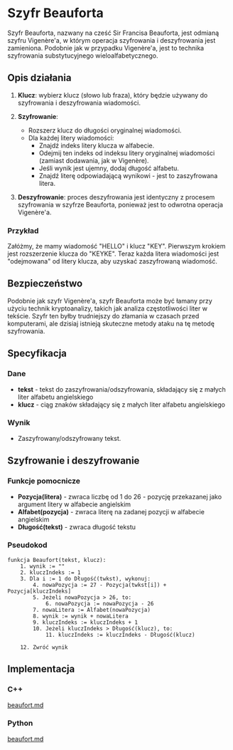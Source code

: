 # Szyfr Beauforta

Szyfr Beauforta, nazwany na cześć Sir Francisa Beauforta, jest odmianą szyfru Vigenère'a, w którym operacja szyfrowania i deszyfrowania jest zamieniona. Podobnie jak w przypadku Vigenère'a, jest to technika szyfrowania substytucyjnego wieloalfabetycznego.

## Opis działania

1. **Klucz**: wybierz klucz (słowo lub fraza), który będzie używany do szyfrowania i deszyfrowania wiadomości.

1. **Szyfrowanie**:
   - Rozszerz klucz do długości oryginalnej wiadomości.
   - Dla każdej litery wiadomości:
     - Znajdź indeks litery klucza w alfabecie.
     - Odejmij ten indeks od indeksu litery oryginalnej wiadomości (zamiast dodawania, jak w Vigenère).
     - Jeśli wynik jest ujemny, dodaj długość alfabetu.
     - Znajdź literę odpowiadającą wynikowi - jest to zaszyfrowana litera.

2. **Deszyfrowanie**: proces deszyfrowania jest identyczny z procesem szyfrowania w szyfrze Beauforta, ponieważ jest to odwrotna operacja Vigenère'a.

### Przykład

Załóżmy, że mamy wiadomość "HELLO" i klucz "KEY". Pierwszym krokiem jest rozszerzenie klucza do "KEYKE". Teraz każda litera wiadomości jest "odejmowana" od litery klucza, aby uzyskać zaszyfrowaną wiadomość.

## Bezpieczeństwo

Podobnie jak szyfr Vigenère'a, szyfr Beauforta może być łamany przy użyciu technik kryptoanalizy, takich jak analiza częstotliwości liter w tekście. Szyfr ten byłby trudniejszy do złamania w czasach przed komputerami, ale dzisiaj istnieją skuteczne metody ataku na tę metodę szyfrowania. 

## Specyfikacja

### Dane

- **tekst** - tekst do zaszyfrowania/odszyfrowania, składający się z małych liter alfabetu angielskiego
- **klucz** - ciąg znaków składający się z małych liter alfabetu angielskiego

### Wynik

- Zaszyfrowany/odszyfrowany tekst.

## Szyfrowanie i deszyfrowanie

### Funkcje pomocnicze

- **Pozycja(litera)** - zwraca liczbę od $1$ do $26$ - pozycję przekazanej jako argument litery w alfabecie angielskim
- **Alfabet(pozycja)** - zwraca literę na zadanej pozycji w alfabecie angielskim
- **Długość(tekst)** - zwraca długość tekstu

### Pseudokod

```
funkcja Beaufort(tekst, klucz):
    1. wynik := ""
    2. kluczIndeks := 1
    3. Dla i := 1 do Długość(twkst), wykonuj:
        4. nowaPozycja := 27 - Pozycja(twkst[i]) + Pozycja[kluczIndeks]
        5. Jeżeli nowaPozycja > 26, to:
            6. nowaPozycja := nowaPozycja - 26
        7. nowaLitera := Alfabet(nowaPozycja)
        8. wynik := wynik + nowaLitera
        9. kluczIndeks := kluczIndeks + 1
        10. Jeżeli kluczIndeks > Długość(klucz), to:
            11. kluczIndeks := kluczIndeks - Długość(klucz)

    12. Zwróć wynik 
```

## Implementacja

### C++


[beaufort.md](../../../programming/c++/algorithms/cryptography/beaufort.md)


### Python


[beaufort.md](../../../programming/python/algorithms/cryptography/beaufort.md)

